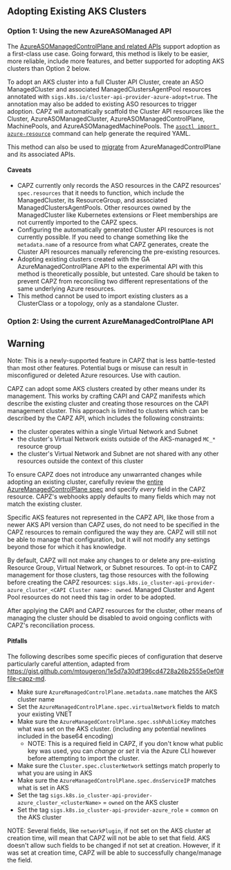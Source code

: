 ## Adopting Existing AKS Clusters

### Option 1: Using the new AzureASOManaged API

The [AzureASOManagedControlPlane and related APIs](./asomanagedcluster.md) support
adoption as a first-class use case. Going forward, this method is likely to be easier, more reliable, include
more features, and better supported for adopting AKS clusters than Option 2 below.

To adopt an AKS cluster into a full Cluster API Cluster, create an ASO ManagedCluster and associated
ManagedClustersAgentPool resources annotated with `sigs.k8s.io/cluster-api-provider-azure-adopt=true`. The
annotation may also be added to existing ASO resources to trigger adoption. CAPZ will automatically scaffold
the Cluster API resources like the Cluster, AzureASOManagedCluster, AzureASOManagedControlPlane, MachinePools,
and AzureASOManagedMachinePools. The [`asoctl import
azure-resource`](https://azure.github.io/azure-service-operator/tools/asoctl/#import-azure-resource) command
can help generate the required YAML.

This method can also be used to [migrate](./asomanagedcluster#migrating-existing-clusters-to-azureasomanagedcontrolplane) from AzureManagedControlPlane and its associated APIs.

#### Caveats

- CAPZ currently only records the ASO resources in the CAPZ resources' `spec.resources` that it needs to
  function, which include the ManagedCluster, its ResourceGroup, and associated ManagedClustersAgentPools.
  Other resources owned by the ManagedCluster like Kubernetes extensions or Fleet memberships are not
  currently imported to the CAPZ specs.
- Configuring the automatically generated Cluster API resources is not currently possible. If you need to
  change something like the `metadata.name` of a resource from what CAPZ generates, create the Cluster API
  resources manually referencing the pre-existing resources.
- Adopting existing clusters created with the GA AzureManagedControlPlane API to the experimental API with
  this method is theoretically possible, but untested. Care should be taken to prevent CAPZ from reconciling
  two different representations of the same underlying Azure resources.
- This method cannot be used to import existing clusters as a ClusterClass or a topology, only as a standalone
  Cluster.

### Option 2: Using the current AzureManagedControlPlane API

<aside class="note">

<h1> Warning </h1>

Note: This is a newly-supported feature in CAPZ that is less battle-tested than most other features. Potential
bugs or misuse can result in misconfigured or deleted Azure resources. Use with caution.

</aside>

CAPZ can adopt some AKS clusters created by other means under its management. This works by crafting CAPI and
CAPZ manifests which describe the existing cluster and creating those resources on the CAPI management
cluster. This approach is limited to clusters which can be described by the CAPZ API, which includes the
following constraints:

- the cluster operates within a single Virtual Network and Subnet
- the cluster's Virtual Network exists outside of the AKS-managed `MC_*` resource group
- the cluster's Virtual Network and Subnet are not shared with any other resources outside the context of this cluster

To ensure CAPZ does not introduce any unwarranted changes while adopting an existing cluster, carefully review
the [entire AzureManagedControlPlane spec](../reference/v1beta1-api#infrastructure.cluster.x-k8s.io/v1beta1.AzureManagedControlPlaneSpec)
and specify _every_ field in the CAPZ resource. CAPZ's webhooks apply defaults to many fields which may not
match the existing cluster.

Specific AKS features not represented in the CAPZ API, like those from a newer AKS API version than CAPZ uses,
do not need to be specified in the CAPZ resources to remain configured the way they are. CAPZ will still not
be able to manage that configuration, but it will not modify any settings beyond those for which it has
knowledge.

By default, CAPZ will not make any changes to or delete any pre-existing Resource Group, Virtual Network, or
Subnet resources. To opt-in to CAPZ management for those clusters, tag those resources with the following
before creating the CAPZ resources: `sigs.k8s.io_cluster-api-provider-azure_cluster_<CAPI Cluster name>: owned`.
Managed Cluster and Agent Pool resources do not need this tag in order to be adopted.

After applying the CAPI and CAPZ resources for the cluster, other means of managing the cluster should be
disabled to avoid ongoing conflicts with CAPZ's reconciliation process.

#### Pitfalls

The following describes some specific pieces of configuration that deserve particularly careful attention,
adapted from https://gist.github.com/mtougeron/1e5d7a30df396cd4728a26b2555e0ef0#file-capz-md.

- Make sure `AzureManagedControlPlane.metadata.name` matches the AKS cluster name
- Set the `AzureManagedControlPlane.spec.virtualNetwork` fields to match your existing VNET
- Make sure the `AzureManagedControlPlane.spec.sshPublicKey` matches what was set on the AKS cluster. (including any potential newlines included in the base64 encoding)
  - NOTE: This is a required field in CAPZ, if you don't know what public key was used, you can _change_ or _set_ it via the Azure CLI however before attempting to import the cluster.
- Make sure the `Cluster.spec.clusterNetwork` settings match properly to what you are using in AKS
- Make sure the `AzureManagedControlPlane.spec.dnsServiceIP` matches what is set in AKS
- Set the tag `sigs.k8s.io_cluster-api-provider-azure_cluster_<clusterName>` = `owned` on the AKS cluster
- Set the tag `sigs.k8s.io_cluster-api-provider-azure_role` = `common` on the AKS cluster

NOTE: Several fields, like `networkPlugin`, if not set on the AKS cluster at creation time, will mean that CAPZ will not be able to set that field. AKS doesn't allow such fields to be changed if not set at creation. However, if it was set at creation time, CAPZ will be able to successfully change/manage the field.
